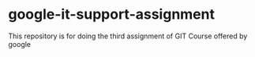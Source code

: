 # google-it-support-assignment
This repository is for doing the third assignment of GIT Course offered by google
